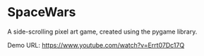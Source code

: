 # SpaceWars
A side-scrolling pixel art game, created using the pygame library.

Demo URL: https://www.youtube.com/watch?v=Errt07Dc17Q
